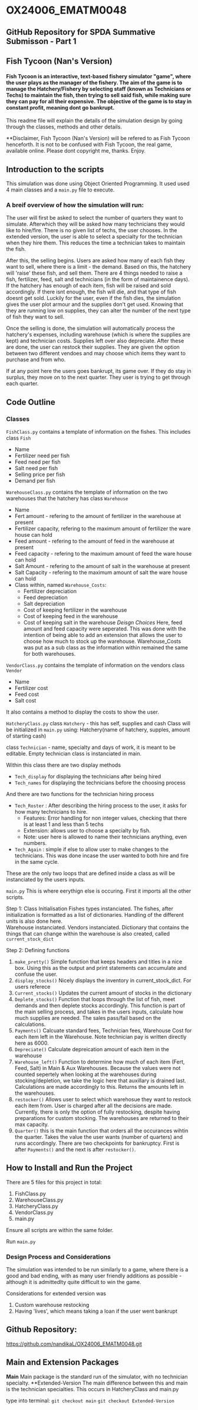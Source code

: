 # OX24006_EMATM0048
## GitHub Repository for SPDA Summative Submisson - Part 1 

## Fish Tycoon (Nan's Version)
#### Fish Tycoon is an interactive, text-based fishery simulator "game", where the user plays as the manager of the fishery. The aim of the game is to manage the Hatchery/Fishery by selecting staff (known as Technicians or Techs) to maintain the fish, then trying to sell said fish, while making sure they can pay for all their expensive. The objective of the game is to stay in constant profit, meaning dont go bankrupt. 

This readme file will explain the details of the simulation design by going through the classes, methods and other details. 

**Disclaimer, Fish Tycoon (Nan's Version) will be refered to as Fish Tycoon henceforth. It is not to be confused with Fish Tycoon, the real game, available online. Please dont copyright me, thanks. Enjoy.

## Introduction to the scripts
This simulation was done using Object Oriented Programming. It used used 4 main classes and a `main.py` file to execute. 

### A breif overview of how the simulation will run:
The user will first be asked to select the number of quarters they want to simulate. Afterwhich they will be asked how many technicians they would like to hire/fire. There is no given list of techs, the user chooses. In the extended version, the user is able to select a specialty for the technician when they hire them. This reduces the time a technician takes to maintain the fish. 

After this, the selling begins. Users are asked how many of each fish they want to sell, where there is a limit - the demand. Based on this, the hatchery will 'raise' these fish, and sell them. There are 4 things needed to raise a fish, fertilizer, feed, salt and technicians (in the form of maintainence days). If the hatchery has enough of each item, fish will be raised and sold accordingly. If there isnt enough, the fish will die, and that type of fish doesnt get sold. Luckily for the user, even if the fish dies, the simulation gives the user plot armour and the supplies don't get used. Knowing that they are running low on supplies, they can alter the number of the next type of fish they want to sell. 

Once the selling is done, the simulation will automatically process the hatchery's expenses, including warehouse (which is where the supplies are kept) and technician costs. Supplies left over also depreciate. After these are done, the user can restock their supplies. They are given the option between two different vendoes and may choose which items they want to purchase and from who. 

If at any point here the users goes bankrupt, its game over. If they do stay in surplus, they move on to the next quarter. They user is trying to get through each quarter. 

## Code Outline

### Classes 
`FishClass.py` contains a template of information on the fishes. This includes
class `Fish`
- Name
- Fertilizer need per fish
- Feed need per fish
- Salt need per fish
- Selling price per fish 
- Demand per fish

`WarehouseClass.py` contains the template of information on the two warehouses that the hatchery has 
class `Warehouse`
- Name
- Fert amount - refering to the amount of fertilizer in the warehouse at present 
- Fertilizer capacity, refering to the maximum amount of fertilizer the ware house can hold 
- Feed amount - refering to the amount of feed in the warehouse at present
- Feed capacity - refering to the maximum amount of feed the ware house can hold 
- Salt Amount - refering to the amount of salt in the warehouse at present
- Salt Capacity - refering to the maximum amount of salt the ware house can hold 
- Class within, named `Warehouse_Costs`:
    - Fertilizer depreciation 
    - Feed depreciation
    - Salt depreciation
    - Cost of keeping fertilizer in the warehouse 
    - Cost of keeping feed in the warehouse
    - Cost of keeping salt in the warehouse
*Deisgn Choices* 
Here, feed amount and feed capacity were seperated. This was done with the intention of being able to add an extension that allows the user to choose how much to stock up the warehouse. 
Warehouse_Costs was put as a sub class as the information within remained the same for both warehouses.

`VendorClass.py` contains the template of information on the vendors 
class `Vendor`
- Name
- Fertilizer cost 
- Feed cost
- Salt cost

It also contains a method to display the costs to show the user.

`HatcheryClass.py`
class `Hatchery` - this has self, supplies and cash
Class will be initialized in `main.py` using:
Hatchery(name of hatchery, supples, amount of starting cash)

class `Technician` -  name, specialty and days of work, it is meant to be editable. Empty technician class is instanciated in main.

Within this class there are two display methods
- `Tech_display`  for displaying the technicians after being hired 
- `Tech_names` for displaying the technicians before the choosing process 

And there are two functions for the technician hiring process 
- `Tech_Roster` : After describing the hiring process to the user, it asks for how many technicians to hire. 
    - Features: Error handling for non integer values, checking that there is at least 1 and less than 5 techs 
    - Extension: allows user to choose a specialty by fish.
    - Note: user here is allowed to name their technicians anything, even numbers.
- `Tech_Again` : simple if else to allow user to make changes to the technicians. This was done incase the user wanted to both hire and fire in the same cycle.

These are the only two loops that are defined inside a class as will be instanciated by the users inputs. 

`main.py`
This is where eerythign else is occuring. First it imports all the other scripts.

Step 1: Class Initialisation
Fishes types instanciated. The fishes, after initialization is formatted as a list of dictionaries. Handling of the different units is also done here.  
Warehouse instanciated. 
Vendors instanciated. 
Dictionary that contains the things that can change within the warehouse is also created, called `current_stock_dict`

Step 2: Defining functions 
1.  `make_pretty()` Simple function that keeps headers and titles in a nice box. Using this as the output and print statements can accumulate and confuse the user. 
2. `display_stocks()` Nicely displays the inventory in current_stock_dict. For users referece
3. `Current_stocks()` Updates the current amount of stocks in the dictionary 
4. `Deplete_stocks()` Function that loops through the list of fish, meet demands and then deplete stocks accordingly. This function is part of the main selling process, and takes in the users inputs, calculate how much supplies are needed. The sales pass/fail based on the calculations.
5. `Payments()` Calcuate standard fees, Technician fees, Warehouse Cost for each item left in the Warehouse. Note technician pay is written directly here as 6000. 
6. `Depreciate()` Calculate depreication amount of each item in the warehouse
7. `Warehouse_left()`  Function to determine how much of each item (Fert, Feed, Salt) in Main & Aux Warehouses. Because the values were not counted sepertely when looking at the warehouses during stocking/depletion, we take the logic here that auxillary is drained last. Calculations are made accordingly to this. Returns the amounts left in the warehouses.
8. `restocker()` Allows user to select which warehosue they want to restock each item from. User is charged after all the decisions are made. Currently, there is only the option of fully restocking, despite having preparations for custom stocking. The warehouses are returned to their max capacity. 
9. `Quarter()` this is the main function that orders all the occurances wihtin the quarter. Takes the value the user wants (number of quarters) and runs accordingly. There are two checkpoints for bankruptcy. First is after `Payments()` and the next is after `restocker()`. 


## How to Install and Run the Project
There are 5 files for this project in total: 
1. FishClass.py
2. WarehouseClass.py
3. HatcheryClass.py
4. VendorClass.py
5. main.py

Ensure all scripts are within the same folder. 

Run `main.py`

### Design Process and Considerations

The simulation was intended to be run similarly to a game, where there is a good and bad ending, with as many user friendly additions as possible - although it is admittedlty quite difficult to win the game. 

Considerations for extended version was 
1. Custom warehouse restocking 
2. Having 'lives', which means taking a loan if the user went bankrupt

## Github Repository:
https://github.com/nandikaL/OX24006_EMATM0048.git

## Main and Extension Packages 
**Main** 
Main package is the standard run of the simulator, with no technician specialty. 
**Extended-Version
The main difference between this and main is the technician specialties. This occurs in HatcheryClass and main.py

type into terminal:
`git checkout main`
`git checkout Extended-Version`


